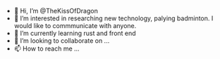- 👋 Hi, I’m @TheKissOfDragon
- 👀 I’m interested in researching new technology, palying badminton. I would like to commmunicate with anyone.
- 🌱 I’m currently learning rust and front end
- 💞️ I’m looking to collaborate on ...
- 📫 How to reach me ...

<!---
TheKissOfDragon/TheKissOfDragon is a ✨ special ✨ repository because its `README.md` (this file) appears on your GitHub profile.
You can click the Preview link to take a look at your changes.
--->
